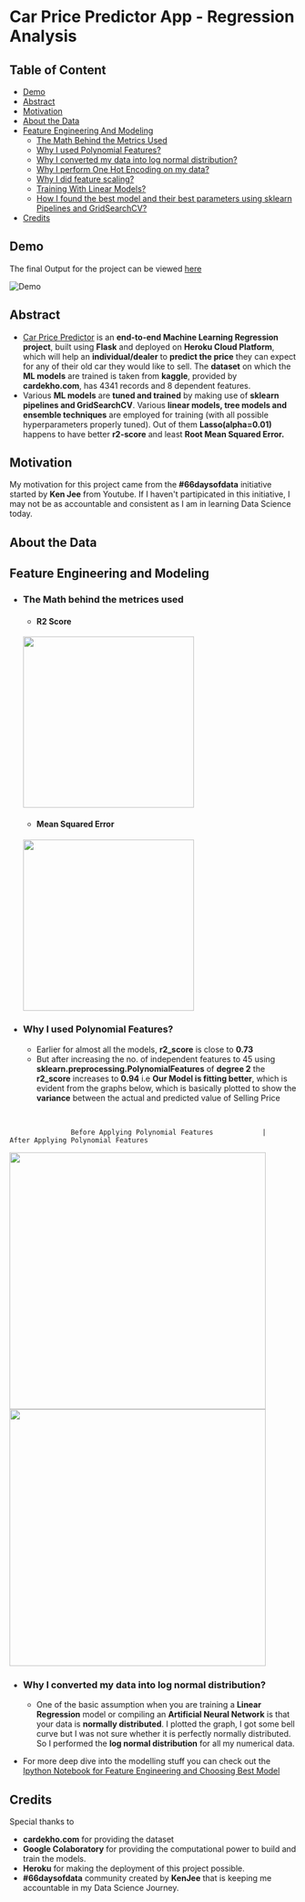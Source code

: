 # Car Price Predictor App - Regression Analysis

## Table of Content
* [Demo](#demo)
* [Abstract](#abs)
* [Motivation](#motivation)
* [About the Data](#data)
* [Feature Engineering And Modeling](#model) 
  * [The Math Behind the Metrics Used](#metrics)
  * [Why I used Polynomial Features?](#poly)
  * [Why I converted my data into log normal distribution?](#log)
  * [Why I perform One Hot Encoding on my data?](#ohe)
  * [Why I did feature scaling?](#fs)
  * [Training With Linear Models?](#linear_models)
  * [How I found the best model and their best parameters using sklearn Pipelines and GridSearchCV?](#best_model)
* [Credits](#credits)

## Demo <a id='demo'></a>
The final Output for the project can be viewed [here](https://car-price-predictor-1.herokuapp.com/)

![Demo](https://raw.githubusercontent.com/animesharma3/Car-Price-Predictor---Regression-Analysis/master/demo.png)

## Abstract <a id='abs'></a>
* [Car Price Predictor](https://car-price-predictor-1.herokuapp.com/) is an **end-to-end Machine Learning Regression project**, built using **Flask** and deployed on **Heroku Cloud Platform**, which will help an **individual/dealer** to **predict the price** they can expect for any of their old car they would like to sell. The **dataset** on which the **ML models** are trained is taken from **kaggle**, provided by **cardekho.com**, has 4341 records and 8 dependent features.
* Various **ML models** are **tuned and trained** by making use of **sklearn pipelines and GridSearchCV**. Various **linear models, tree models and ensemble techniques** are employed for training (with all possible hyperparameters properly tuned). Out of them **Lasso(alpha=0.01)** happens to have better **r2-score** and least **Root Mean Squared Error.**

## Motivation <a id='motivation'></a>
My motivation for this project came from the **#66daysofdata** initiative started by **Ken Jee** from Youtube. If I haven't partipicated in this initiative, I may not be as accountable and consistent as I am in learning Data Science today.

## About the Data <a id='data'></a>

## Feature Engineering and Modeling <a id='model'></a>
* ### **The Math behind the metrices used**<a id='metrics'></a>
  * #### R2 Score
  <img src='https://miro.medium.com/max/2812/1*_HbrAW-tMRBli6ASD5Bttw.png' width="300">
 
  * #### Mean Squared Error
  <img src='https://cdn-media-1.freecodecamp.org/images/hmZydSW9YegiMVPWq2JBpOpai3CejzQpGkNG' width='300'>

* ### **Why I used Polynomial Features?**<a id='poly'></a>
  * Earlier for almost all the models, **r2_score** is close to **0.73**
  * But after increasing the no. of independent features to 45 using **sklearn.preprocessing.PolynomialFeatures** of **degree 2** the **r2_score** increases to **0.94** i.e
**Our Model is fitting better**, which is evident from the graphs below, which is basically plotted to show the **variance** between the actual and predicted value of Selling Price
<br>

   
                   Before Applying Polynomial Features            |            After Applying Polynomial Features
  <img src='https://github.com/animesharma3/Car-Price-Predictor---Regression-Analysis/blob/master/images/download.png' width='450' class='img' style='display:inline'>     <img src='https://raw.githubusercontent.com/animesharma3/Car-Price-Predictor---Regression-Analysis/master/images/index.png' width='450' class='img'>
  
 * ### **Why I converted my data into log normal distribution?**<a id='log'></a>
   * One of the basic assumption when you are training a **Linear Regression** model or compiling an **Artificial Neural Network** is that your data is **normally distributed**. I plotted the graph, I got some bell curve but I was not sure whether it is perfectly normally distributed. So I performed the **log normal distribution** for all my numerical data.

* For more deep dive into the modelling stuff you can check out the [Ipython Notebook for Feature Engineering and Choosing Best Model](https://github.com/animesharma3/Car-Price-Predictor---Regression-Analysis/blob/master/Feature%20Engineering%20and%20Choosing%20Best%20Model.ipynb)

## Credits <a id='credits'></a>
Special thanks to 
* **cardekho.com** for providing the dataset
* **Google Colaboratory** for providing the computational power to build and train the models.
* **Heroku** for making the deployment of this project possible.
* **#66daysofdata** community created by **KenJee** that is keeping me accountable in my Data Science Journey.
